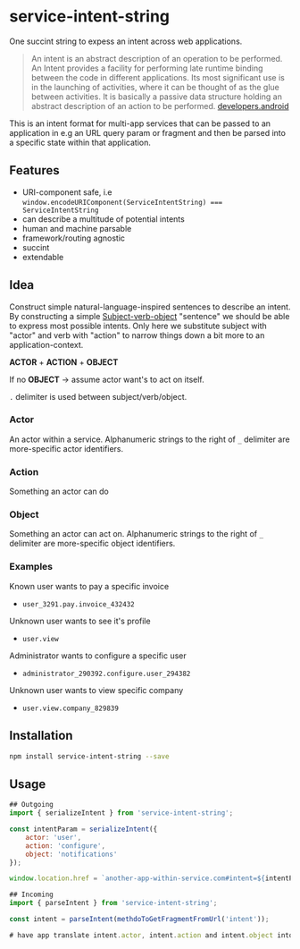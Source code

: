 # service-intent-string
One succint string to expess an intent across web applications.

>An intent is an abstract description of an operation to be performed.
>An Intent provides a facility for performing late runtime binding between the code in different applications. 
>Its most significant use is in the launching of activities, where it can be thought of as the glue between activities.
>It is basically a passive data structure holding an abstract description of an action to be performed.
>[developers.android]

This is an intent format for multi-app services that can be passed to an application in e.g an URL query param or fragment 
and then be parsed into a specific state within that application.

## Features
- URI-component safe, i.e `window.encodeURIComponent(ServiceIntentString) === ServiceIntentString`
- can describe a multitude of potential intents
- human and machine parsable
- framework/routing agnostic
- succint
- extendable

## Idea
Construct simple natural-language-inspired sentences to describe an intent.
By constructing a simple [Subject-verb-object](https://en.wikipedia.org/wiki/Subject%E2%80%93verb%E2%80%93object) 
"sentence" we should be able to express most possible intents. Only here we substitute subject with "actor" and verb 
with "action" to narrow things down a bit more to an application-context.

**ACTOR** +  **ACTION** + **OBJECT**

If no **OBJECT** -> assume actor want's to act on itself.

`.` delimiter is used between subject/verb/object.

### Actor
An actor within a service. Alphanumeric strings to the right of `_` delimiter are more-specific actor identifiers. 

### Action
Something an actor can do

### Object
Something an actor can act on. Alphanumeric strings to the right of `_` delimiter are more-specific object identifiers.


### Examples
Known user wants to pay a specific invoice
- `user_3291.pay.invoice_432432`

Unknown user wants to see it's profile
- `user.view`

Administrator wants to configure a specific user
- `administrator_290392.configure.user_294382`

Unknown user wants to view specific company
- `user.view.company_829839`


## Installation

``` bash
npm install service-intent-string --save
```

## Usage

``` javascript
## Outgoing
import { serializeIntent } from 'service-intent-string';

const intentParam = serializeIntent({
    actor: 'user',
    action: 'configure',
    object: 'notifications'
});

window.location.href = `another-app-within-service.com#intent=${intentParam}`

## Incoming
import { parseIntent } from 'service-intent-string';

const intent = parseIntent(methdoToGetFragmentFromUrl('intent'));

# have app translate intent.actor, intent.action and intent.object into an internal state ...
```


[developers.android]: https://developer.android.com/reference/android/content/Intent.html
